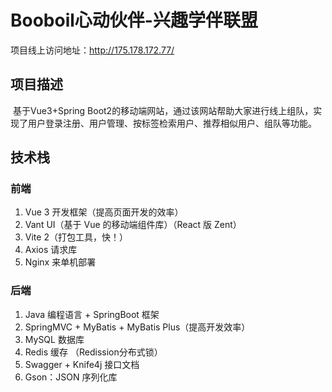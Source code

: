 # Booboil心动伙伴-兴趣学伴联盟

项目线上访问地址：http://175.178.172.77/

## 项目描述

​		基于Vue3+Spring Boot2的移动端网站，通过该网站帮助大家进行线上组队，实现了用户登录注册、用户管理、按标签检索用户、推荐相似用户、组队等功能。

## 技术栈

### 	前端

1. Vue 3 开发框架（提高页面开发的效率）
2. Vant UI（基于 Vue 的移动端组件库）（React 版 Zent）
3. Vite 2（打包工具，快！）
4. Axios 请求库
5. Nginx 来单机部署

### 	后端

1. Java 编程语言 + SpringBoot 框架
2. SpringMVC + MyBatis + MyBatis Plus（提高开发效率）
3. MySQL 数据库
4. Redis 缓存 （Redission分布式锁）
5. Swagger + Knife4j 接口文档
6. Gson：JSON 序列化库
